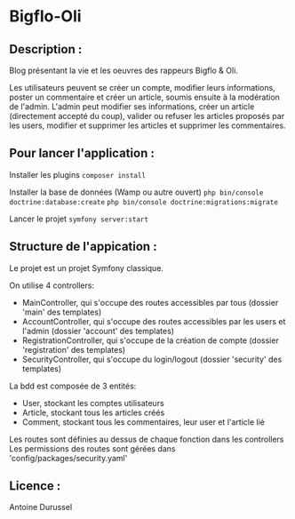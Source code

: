 # Bigflo-Oli

## Description :
Blog présentant la vie et les oeuvres des rappeurs Bigflo & Oli.

Les utilisateurs peuvent se créer un compte, modifier leurs informations, poster un commentaire et créer un article, soumis ensuite à la modération de l'admin.
L'admin peut modifier ses informations, créer un article (directement accepté du coup), valider ou refuser les articles proposés par les users, modifier et supprimer les articles et supprimer les commentaires.

## Pour lancer l'application :

Installer les plugins
`composer install`

Installer la base de données (Wamp ou autre ouvert)
`php bin/console doctrine:database:create`
`php bin/console doctrine:migrations:migrate`

Lancer le projet
`symfony server:start`

## Structure de l'appication :

Le projet est un projet Symfony classique.

On utilise 4 controllers:
- MainController, qui s'occupe des routes accessibles par tous (dossier 'main' des templates)
- AccountController, qui s'occupe des routes accessibles par les users et l'admin (dossier 'account' des templates)
- RegistrationController, qui s'occupe de la création de compte (dossier 'registration' des templates)
- SecurityController, qui s'occupe du login/logout (dossier 'security' des templates)

La bdd est composée de 3 entités:
- User, stockant les comptes utilisateurs
- Article, stockant tous les articles créés
- Comment, stockant tous les commentaires, leur user et l'article lié

Les routes sont définies au dessus de chaque fonction dans les controllers
Les permissions des routes sont gérées dans 'config/packages/security.yaml'

## Licence :

Antoine Durussel